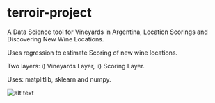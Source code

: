 # terroir-project

A Data Science tool for Vineyards in Argentina, Location Scorings and Discovering New Wine Locations.

Uses regression to estimate Scoring of new wine locations.

Two layers: i) Vineyards Layer, ii) Scoring Layer.

Uses: matplitlib, sklearn and numpy.

![alt text](https://i.ibb.co/n8fkCGD/Terroir.png "Terroir")


